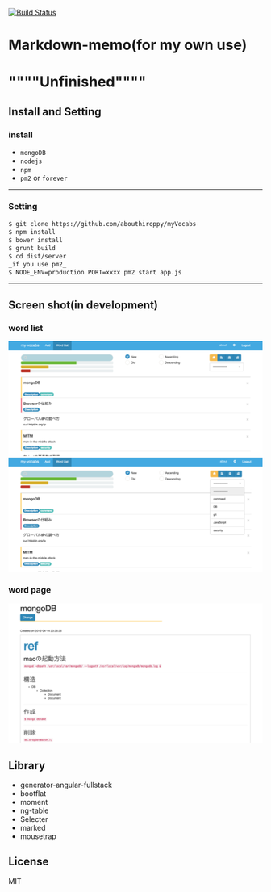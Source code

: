 [![Build Status](https://travis-ci.org/abouthiroppy/myVocabs.svg?branch=master)](https://travis-ci.org/abouthiroppy/myVocabs)

# Markdown-memo(for my own use)

# """"Unfinished""""

## Install and Setting

### install
- `mongoDB`
- `nodejs`
- `npm`
- `pm2` or `forever`

---


### Setting
```
$ git clone https://github.com/abouthiroppy/myVocabs
$ npm install
$ bower install
$ grunt build  
$ cd dist/server  
_if you use pm2_
$ NODE_ENV=production PORT=xxxx pm2 start app.js  
```
---

## Screen shot(in development)
### word list
![](picture/wordlist1.png)
![](picture/wordlist2.png)
### word page
![](picture/wordpage.png)

## Library
- generator-angular-fullstack
- bootflat
- moment
- ng-table
- Selecter
- marked
- mousetrap

## License
MIT
